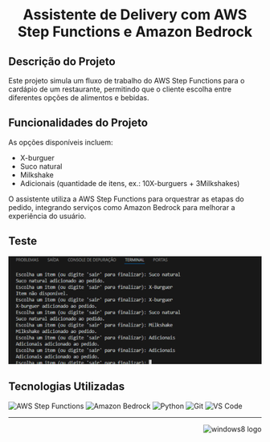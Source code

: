 <h1 align="center">Assistente de Delivery com AWS Step Functions e Amazon Bedrock</h1>

## Descrição do Projeto
Este projeto simula um fluxo de trabalho do AWS Step Functions para o cardápio de um restaurante, permitindo que o cliente escolha entre diferentes opções de alimentos e bebidas.

## Funcionalidades do Projeto
As opções disponíveis incluem:
- X-burguer
- Suco natural
- Milkshake
- Adicionais (quantidade de itens, ex.: 10X-burguers + 3Milkshakes)

O assistente utiliza a AWS Step Functions para orquestrar as etapas do pedido, integrando serviços como Amazon Bedrock para melhorar a experiência do usuário.

## Teste

![Execução](https://github.com/AraujoTech1/assistente-delivery/blob/master/screenshots/teste.png)

## Tecnologias Utilizadas

![AWS Step Functions](https://img.shields.io/badge/AWS_Step_Functions-232F3E?style=for-the-badge&logo=aws&logoColor=white)
![Amazon Bedrock](https://img.shields.io/badge/Amazon_Bedrock-FF9900?style=for-the-badge&logo=aws&logoColor=white)
![Python](https://img.shields.io/badge/Python-3776AB?style=for-the-badge&logo=python&logoColor=white)
![Git](https://img.shields.io/badge/Git-F05032?style=for-the-badge&logo=git&logoColor=white)
![VS Code](https://img.shields.io/badge/VS_Code-007ACC?style=for-the-badge&logo=visualstudiocode&logoColor=white)

---
<p align="right">
  <img width="12" />
  <img src="https://cdn.jsdelivr.net/gh/devicons/devicon/icons/windows8/windows8-original.svg" height="30" alt="windows8 logo" />
</p>


